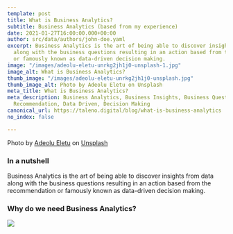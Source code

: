 ```yaml
---
template: post
title: What is Business Analytics?
subtitle: Business Analytics (based from my experience)
date: 2021-01-27T16:00:00.000+00:00
author: src/data/authors/john-doe.yaml
excerpt: Business Analytics is the art of being able to discover insights from data
  along with the business questions resulting in an action based from the recommendation
  or famously known as data-driven decision making.
image: "/images/adeolu-eletu-unrkg2jh1j0-unsplash-1.jpg"
image_alt: What is Business Analytics?
thumb_image: "/images/adeolu-eletu-unrkg2jh1j0-unsplash.jpg"
thumb_image_alt: Photo by Adeolu Eletu on Unsplash
meta_title: What is Business Analytics?
meta_description: Business Analytics, Business Insights, Business Questions, Actionable,
  Recommendation, Data Driven, Decision Making
canonical_url: https://taleno.digital/blog/what-is-business-analytics
no_index: false

---
```

Photo by [Adeolu Eletu](https://unsplash.com/@adeolueletu?utm_source=unsplash&utm_medium=referral&utm_content=creditCopyText) on [Unsplash](https://unsplash.com/s/photos/data?utm_source=unsplash&utm_medium=referral&utm_content=creditCopyText)

### In a nutshell

Business Analytics is the art of being able to discover insights from data along with the business questions resulting in an action based from the recommendation or famously known as data-driven decision making.

### Why do we need Business Analytics?

![](/images/undraw_business_analytics_re_tfh3.svg)